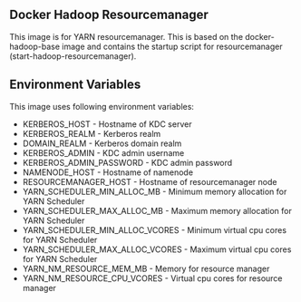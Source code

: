 ## Docker Hadoop Resourcemanager
This image is for YARN resourcemanager. 
This is based on the docker-hadoop-base image and contains the startup script for resourcemanager (start-hadoop-resourcemanager).

## Environment Variables
This image uses following environment variables:
* KERBEROS_HOST - Hostname of KDC server
* KERBEROS_REALM - Kerberos realm
* DOMAIN_REALM - Kerberos domain realm
* KERBEROS_ADMIN - KDC admin username
* KERBEROS_ADMIN_PASSWORD - KDC admin password
* NAMENODE_HOST - Hostname of namenode
* RESOURCEMANAGER_HOST - Hostname of resourcemanager node
* YARN_SCHEDULER_MIN_ALLOC_MB - Minimum memory allocation for YARN Scheduler
* YARN_SCHEDULER_MAX_ALLOC_MB - Maximum memory allocation for YARN Scheduler
* YARN_SCHEDULER_MIN_ALLOC_VCORES - Minimum virtual cpu cores for YARN Scheduler
* YARN_SCHEDULER_MAX_ALLOC_VCORES - Maximum virtual cpu cores for YARN Scheduler
* YARN_NM_RESOURCE_MEM_MB - Memory for resource manager
* YARN_NM_RESOURCE_CPU_VCORES - Virtual cpu cores for resource manager